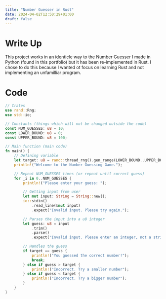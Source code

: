 ```yaml
---
title: "Number Guesser in Rust"
date: 2024-04-02T12:50:29+01:00
draft: false
---
```


# Write Up
This project works in an identicle way to the Number Guesser I made in Python (found in this portfolio) but it has been re-implemented in Rust. I chose to do this because I wanted ot focus on learning Rust and not implementing an unfamilliar program.

# Code
```rust
// Crates
use rand::Rng;
use std::io;

// Constants (things which will not be changed outside the code)
const NUM_GUESSES: u8 = 10;
const LOWER_BOUND: u8 = 0;
const UPPER_BOUND: u8 = 100;

// Main function (main code)
fn main() {
    // Defining variable
    let target: u8 = rand::thread_rng().gen_range(LOWER_BOUND..UPPER_BOUND);
    println!("Welcome to the Number Guessing Game.");

    // Repeat NUM_GUESSES times (or repeat until correct guess)
    for _i in 0..NUM_GUESSES {
        println!("Please enter your guess: ");

        // Getting input from user
        let mut input: String = String::new();
        io::stdin()
            .read_line(&mut input)
            .expect("Invalid input. Please try again.");

        // Parses the input into a u8 integer
        let guess: u8 = input
            .trim()
            .parse()
            .expect("Invalid input. Please enter an integer, not a string.");

        // Handles the guess
        if target == guess {
            println!("You guessed the correct number!");
            break;
        } else if guess > target {
            println!("Incorrect. Try a smaller number");
        } else if guess < target {
            println!("Incorrect. Try a bigger number");
        }
    }
}
```